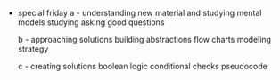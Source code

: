 * special friday
	a - understanding new material and studying
		mental models
		studying
		asking good questions

	b - approaching solutions
		building abstractions
		flow charts
		modeling
		strategy

	c - creating solutions
		boolean logic
		conditional checks
		pseudocode

